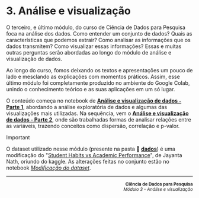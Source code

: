 # 3. Análise e visualização
O terceiro, e último módulo, do curso de Ciência de Dados para Pesquisa foca na análise dos dados. Como entender um conjunto de dados? Quais as características que podemos extrair? Como analisar as informações que os dados transmitem? Como visualizar essas informações? Essas e muitas outras perguntas serão abordadas ao longo do módulo de análise e visualização de dados.

Ao longo do curso, fomos deixando os textos e apresentações um pouco de lado e mesclando as explicações com momentos práticos. Assim, esse último módulo foi completamente produzido no ambiente do Google Colab, unindo o conhecimento teórico e as suas aplicações em um só lugar.

O conteúdo começa no notebook de [**Análise e visualização de dados - Parte 1**](../3.%20Análise%20e%20visualização/notebooks/[parte-1]_analise-visualizacao-de-dados.ipynb), abordando a análise exploratória de dados e algumas das visualizações mais utilizadas. Na sequência, vem o [**Análise e visualização de dados - Parte 2**](../3.%20Análise%20e%20visualização/notebooks/[parte-2]_analise-visualizacao-de-dados.ipynb), onde são trabalhadas formas de analisar relações entre as variáveis, trazendo conceitos como dispersão, correlação e p-valor.

> [!IMPORTANT]
> O dataset utilizado nesse módulo (presente na pasta 📁 [**dados**](../3.%20Análise%20e%20visualização/dados/)) é uma modificação do "[Student Habits vs Academic Performance](https://www.kaggle.com/datasets/jayaantanaath/student-habits-vs-academic-performance?select=student_habits_performance.csv)", de Jayanta Nath, oriundo do kaggle. As alterações feitas no conjunto estão no notebook [*Modificação do dataset*](../3.%20Análise%20e%20visualização/dados/modificacao_dataset.ipynb).


---

<p align="right">
   <small>
   <strong>Ciência de Dados para Pesquisa </strong></br>
   <I> Módulo 3 - Análise e visualização </I>
   </small>
</p>
